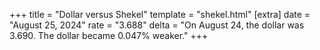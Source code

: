 +++
title = "Dollar versus Shekel"
template = "shekel.html"
[extra]
date = "August 25, 2024"
rate = "3.688"
delta = "On August 24, the dollar was 3.690. The dollar became 0.047% weaker."
+++
